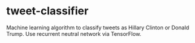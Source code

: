 # tweet-classifier
Machine learning algorithm to classify tweets as Hillary Clinton or Donald Trump. Use recurrent neutral network via TensorFlow.
